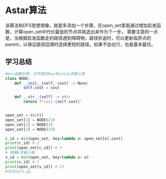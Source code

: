 # Astar算法
该算法和DFS思想很像，就是多添加一个步骤，在open_set里面通过增加启发函数，计算open_set中代价最低的节点并挑选出来作为下一步。
需要注意的一点是，当根据启发函数走的路径遇到障碍物，路径折返时，可以更新临界点的parent，以保证路径回溯时选择更短的路径。如果不加也行，也是基本最优。

## 学习总结

```python
#min函数妙用，对字典的key和value求最小值
class NODE:
    def __init__(self, cost) -> None:
        self.cost = cost

    def __str__(self) -> str:
        return f"cost:{self.cost}"


open_set = dict()
open_set[1] = NODE(23)
open_set[2] = NODE(3)
open_set[3] = NODE(33)

c_id = min(open_set, key=lambda o: open_set[o].cost)
print(c_id) # 2
print(open_set[c_id]) # 3
# 根据k求最小值
v_id = min(open_set, key=lambda o: o)
print(v_id) # 1
print(open_set[v_id]) # 23
#详见test.py
```

